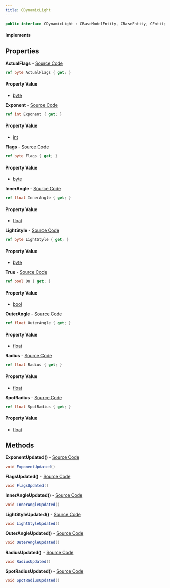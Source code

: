 ```yaml
---
title: CDynamicLight
---
```


```csharp
public interface CDynamicLight : CBaseModelEntity, CBaseEntity, CEntityInstance, ISchemaClass<CEntityInstance>, ISchemaClass<CBaseEntity>, ISchemaClass<CBaseModelEntity>, ISchemaClass<CDynamicLight>, ISchemaField, ISchemaClass, INativeHandle
```

#### Implements

## Properties

**ActualFlags** - [Source Code](https://github.com/swiftly-solution/swiftlys2/blob/main/managed/src/SwiftlyS2.Generated/Schemas/Interfaces/CDynamicLight.cs#L16)

```csharp
ref byte ActualFlags { get; }
```

#### Property Value

- [byte](https://learn.microsoft.com/dotnet/api/system.byte)

**Exponent** - [Source Code](https://github.com/swiftly-solution/swiftlys2/blob/main/managed/src/SwiftlyS2.Generated/Schemas/Interfaces/CDynamicLight.cs#L26)

```csharp
ref int Exponent { get; }
```

#### Property Value

- [int](https://learn.microsoft.com/dotnet/api/system.int32)

**Flags** - [Source Code](https://github.com/swiftly-solution/swiftlys2/blob/main/managed/src/SwiftlyS2.Generated/Schemas/Interfaces/CDynamicLight.cs#L18)

```csharp
ref byte Flags { get; }
```

#### Property Value

- [byte](https://learn.microsoft.com/dotnet/api/system.byte)

**InnerAngle** - [Source Code](https://github.com/swiftly-solution/swiftlys2/blob/main/managed/src/SwiftlyS2.Generated/Schemas/Interfaces/CDynamicLight.cs#L28)

```csharp
ref float InnerAngle { get; }
```

#### Property Value

- [float](https://learn.microsoft.com/dotnet/api/system.single)

**LightStyle** - [Source Code](https://github.com/swiftly-solution/swiftlys2/blob/main/managed/src/SwiftlyS2.Generated/Schemas/Interfaces/CDynamicLight.cs#L20)

```csharp
ref byte LightStyle { get; }
```

#### Property Value

- [byte](https://learn.microsoft.com/dotnet/api/system.byte)

**True** - [Source Code](https://github.com/swiftly-solution/swiftlys2/blob/main/managed/src/SwiftlyS2.Generated/Schemas/Interfaces/CDynamicLight.cs#L22)

```csharp
ref bool On { get; }
```

#### Property Value

- [bool](https://learn.microsoft.com/dotnet/api/system.boolean)

**OuterAngle** - [Source Code](https://github.com/swiftly-solution/swiftlys2/blob/main/managed/src/SwiftlyS2.Generated/Schemas/Interfaces/CDynamicLight.cs#L30)

```csharp
ref float OuterAngle { get; }
```

#### Property Value

- [float](https://learn.microsoft.com/dotnet/api/system.single)

**Radius** - [Source Code](https://github.com/swiftly-solution/swiftlys2/blob/main/managed/src/SwiftlyS2.Generated/Schemas/Interfaces/CDynamicLight.cs#L24)

```csharp
ref float Radius { get; }
```

#### Property Value

- [float](https://learn.microsoft.com/dotnet/api/system.single)

**SpotRadius** - [Source Code](https://github.com/swiftly-solution/swiftlys2/blob/main/managed/src/SwiftlyS2.Generated/Schemas/Interfaces/CDynamicLight.cs#L32)

```csharp
ref float SpotRadius { get; }
```

#### Property Value

- [float](https://learn.microsoft.com/dotnet/api/system.single)

## Methods

**ExponentUpdated()** - [Source Code](https://github.com/swiftly-solution/swiftlys2/blob/main/managed/src/SwiftlyS2.Generated/Schemas/Interfaces/CDynamicLight.cs#L37)

```csharp
void ExponentUpdated()
```

**FlagsUpdated()** - [Source Code](https://github.com/swiftly-solution/swiftlys2/blob/main/managed/src/SwiftlyS2.Generated/Schemas/Interfaces/CDynamicLight.cs#L34)

```csharp
void FlagsUpdated()
```

**InnerAngleUpdated()** - [Source Code](https://github.com/swiftly-solution/swiftlys2/blob/main/managed/src/SwiftlyS2.Generated/Schemas/Interfaces/CDynamicLight.cs#L38)

```csharp
void InnerAngleUpdated()
```

**LightStyleUpdated()** - [Source Code](https://github.com/swiftly-solution/swiftlys2/blob/main/managed/src/SwiftlyS2.Generated/Schemas/Interfaces/CDynamicLight.cs#L35)

```csharp
void LightStyleUpdated()
```

**OuterAngleUpdated()** - [Source Code](https://github.com/swiftly-solution/swiftlys2/blob/main/managed/src/SwiftlyS2.Generated/Schemas/Interfaces/CDynamicLight.cs#L39)

```csharp
void OuterAngleUpdated()
```

**RadiusUpdated()** - [Source Code](https://github.com/swiftly-solution/swiftlys2/blob/main/managed/src/SwiftlyS2.Generated/Schemas/Interfaces/CDynamicLight.cs#L36)

```csharp
void RadiusUpdated()
```

**SpotRadiusUpdated()** - [Source Code](https://github.com/swiftly-solution/swiftlys2/blob/main/managed/src/SwiftlyS2.Generated/Schemas/Interfaces/CDynamicLight.cs#L40)

```csharp
void SpotRadiusUpdated()
```

